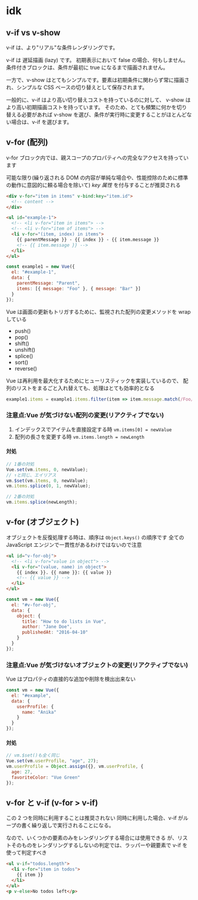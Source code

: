 # idk

## v-if vs v-show

v-if は、より"リアル"な条件レンダリングです。

v-if は 遅延描画 (lazy) です。 初期表示において false の場合、何もしません。条件付きブロックは、条件が最初に true になるまで描画されません。

一方で、v-show はとてもシンプルです。要素は初期条件に関わらず常に描画され、シンプルな CSS ベースの切り替えとして保存されます。

一般的に、v-if はより高い切り替えコストを持っているのに対して、 v-show はより高い初期描画コストを持っています。 そのため、とても頻繁に何かを切り替える必要があれば v-show を選び、条件が実行時に変更することがほとんどない場合は、v-if を選びます。

## v-for (配列)

v-for ブロック内では、親スコープのプロパティへの完全なアクセスを持っています

可能な限り(繰り返される DOM の内容が単純な場合や、性能控除のために標準の動作に意図的に頼る場合を除いて) _key 属性_ を付与することが推奨される

```html
<div v-for="item in items" v-bind:key="item.id">
  <!-- content -->
</div>
```

```html
<ul id="example-1">
  <!-- <li v-for="item in items"> -->
  <!-- <li v-for="item of items"> -->
  <li v-for="(item, index) in items">
    {{ parentMessage }} - {{ index }} - {{ item.message }}
    <!-- {{ item.message }} -->
  </li>
</ul>
```

```js
const example1 = new Vue({
  el: "#example-1",
  data: {
    parentMessage: "Parent",
    items: [{ message: "Foo" }, { message: "Bar" }]
  }
});
```

Vue は画面の更新もトリガするために、監視された配列の変更メソッドを wrap している

- push()
- pop()
- shift()
- unshift()
- splice()
- sort()
- reverse()

Vue は再利用を最大化するためにヒューリスティックを実装しているので、
配列のリストをまるごと入れ替えても、処理はとても効率的となる

```js
example1.items = example1.items.filter(item => item.message.match(/Foo/));
```

### 注意点:Vue が気づけない配列の変更(リアクティブでない)

1. インデックスでアイテムを直接設定する時 `vm.items[0] = newValue`
2. 配列の長さを変更する時 `vm.items.length = newLength`

#### 対処

```js
// 1番の対処
Vue.set(vm.items, 0, newValue);
// ↑と同じ、エイリアス
vm.$set(vm.items, 0, newValue);
vm.items.splice(0, 1, newValue);

// 2番の対処
vm.items.splice(newLength);
```

## v-for (オブジェクト)

オブジェクトを反復処理する時は、順序は `Object.keys()` の順序です
全ての JavaScript エンジンで一貫性があるわけではないので注意

```html
<ul id="v-for-obj">
  <!-- <li v-for="value in object"> -->
  <li v-for="(value, name) in object">
    {{ index }}. {{ name }}: {{ value }}
    <!-- {{ value }} -->
  </li>
</ul>
```

```js
const vm = new Vue({
  el: "#v-for-obj",
  data: {
    object: {
      title: "How to do lists in Vue",
      author: "Jane Doe",
      publishedAt: "2016-04-10"
    }
  }
});
```

### 注意点:Vue が気づけないオブジェクトの変更(リアクティブでない)

Vue はプロパティの直接的な追加や削除を検出出来ない

```js
const vm = new Vue({
  el: "#example",
  data: {
    userProfile: {
      name: "Anika"
    }
  }
});
```

#### 対処

```js
// vm.$set()も全く同じ
Vue.set(vm.userProfile, "age", 27);
vm.userProfile = Object.assign({}, vm.userProfile, {
  age: 27,
  favoriteColor: "Vue Green"
});
```

## v-for と v-if (v-for > v-if)

この 2 つを同時に利用することは推奨されない
同時に利用した場合、v-if がループの書く繰り返しで実行されることになる。

なので、いくつかの要素のみをレンダリングする場合には使用できる
が、リストそのものをレンダリングするしないの判定では、ラッパーや親要素で v-if を使って判定すべき

```html
<ul v-if="todos.length">
  <li v-for="item in todos">
    {{ item }}
  </li>
</ul>
<p v-else>No todos left</p>
```
